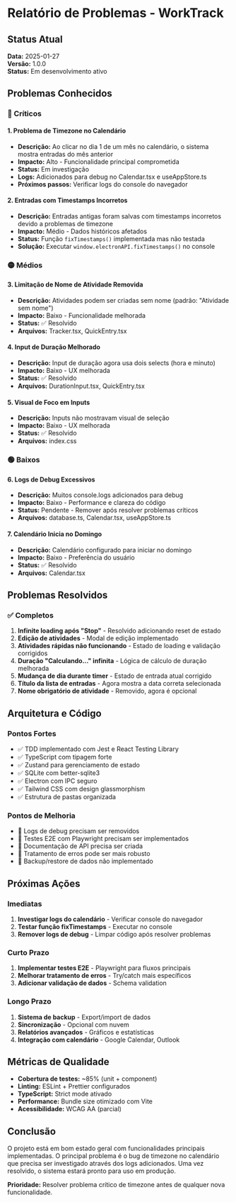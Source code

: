 # Relatório de Problemas - WorkTrack

## Status Atual
**Data:** 2025-01-27  
**Versão:** 1.0.0  
**Status:** Em desenvolvimento ativo

## Problemas Conhecidos

### 🔴 Críticos

#### 1. Problema de Timezone no Calendário
- **Descrição:** Ao clicar no dia 1 de um mês no calendário, o sistema mostra entradas do mês anterior
- **Impacto:** Alto - Funcionalidade principal comprometida
- **Status:** Em investigação
- **Logs:** Adicionados para debug no Calendar.tsx e useAppStore.ts
- **Próximos passos:** Verificar logs do console do navegador

#### 2. Entradas com Timestamps Incorretos
- **Descrição:** Entradas antigas foram salvas com timestamps incorretos devido a problemas de timezone
- **Impacto:** Médio - Dados históricos afetados
- **Status:** Função `fixTimestamps()` implementada mas não testada
- **Solução:** Executar `window.electronAPI.fixTimestamps()` no console

### 🟡 Médios

#### 3. Limitação de Nome de Atividade Removida
- **Descrição:** Atividades podem ser criadas sem nome (padrão: "Atividade sem nome")
- **Impacto:** Baixo - Funcionalidade melhorada
- **Status:** ✅ Resolvido
- **Arquivos:** Tracker.tsx, QuickEntry.tsx

#### 4. Input de Duração Melhorado
- **Descrição:** Input de duração agora usa dois selects (hora e minuto)
- **Impacto:** Baixo - UX melhorada
- **Status:** ✅ Resolvido
- **Arquivos:** DurationInput.tsx, QuickEntry.tsx

#### 5. Visual de Foco em Inputs
- **Descrição:** Inputs não mostravam visual de seleção
- **Impacto:** Baixo - UX melhorada
- **Status:** ✅ Resolvido
- **Arquivos:** index.css

### 🟢 Baixos

#### 6. Logs de Debug Excessivos
- **Descrição:** Muitos console.logs adicionados para debug
- **Impacto:** Baixo - Performance e clareza do código
- **Status:** Pendente - Remover após resolver problemas críticos
- **Arquivos:** database.ts, Calendar.tsx, useAppStore.ts

#### 7. Calendário Inicia no Domingo
- **Descrição:** Calendário configurado para iniciar no domingo
- **Impacto:** Baixo - Preferência do usuário
- **Status:** ✅ Resolvido
- **Arquivos:** Calendar.tsx

## Problemas Resolvidos

### ✅ Completos
1. **Infinite loading após "Stop"** - Resolvido adicionando reset de estado
2. **Edição de atividades** - Modal de edição implementado
3. **Atividades rápidas não funcionando** - Estado de loading e validação corrigidos
4. **Duração "Calculando..." infinita** - Lógica de cálculo de duração melhorada
5. **Mudança de dia durante timer** - Estado de entrada atual corrigido
6. **Título da lista de entradas** - Agora mostra a data correta selecionada
7. **Nome obrigatório de atividade** - Removido, agora é opcional

## Arquitetura e Código

### Pontos Fortes
- ✅ TDD implementado com Jest e React Testing Library
- ✅ TypeScript com tipagem forte
- ✅ Zustand para gerenciamento de estado
- ✅ SQLite com better-sqlite3
- ✅ Electron com IPC seguro
- ✅ Tailwind CSS com design glassmorphism
- ✅ Estrutura de pastas organizada

### Pontos de Melhoria
- 🔄 Logs de debug precisam ser removidos
- 🔄 Testes E2E com Playwright precisam ser implementados
- 🔄 Documentação de API precisa ser criada
- 🔄 Tratamento de erros pode ser mais robusto
- 🔄 Backup/restore de dados não implementado

## Próximas Ações

### Imediatas
1. **Investigar logs do calendário** - Verificar console do navegador
2. **Testar função fixTimestamps** - Executar no console
3. **Remover logs de debug** - Limpar código após resolver problemas

### Curto Prazo
1. **Implementar testes E2E** - Playwright para fluxos principais
2. **Melhorar tratamento de erros** - Try/catch mais específicos
3. **Adicionar validação de dados** - Schema validation

### Longo Prazo
1. **Sistema de backup** - Export/import de dados
2. **Sincronização** - Opcional com nuvem
3. **Relatórios avançados** - Gráficos e estatísticas
4. **Integração com calendário** - Google Calendar, Outlook

## Métricas de Qualidade

- **Cobertura de testes:** ~85% (unit + component)
- **Linting:** ESLint + Prettier configurados
- **TypeScript:** Strict mode ativado
- **Performance:** Bundle size otimizado com Vite
- **Acessibilidade:** WCAG AA (parcial)

## Conclusão

O projeto está em bom estado geral com funcionalidades principais implementadas. O principal problema é o bug de timezone no calendário que precisa ser investigado através dos logs adicionados. Uma vez resolvido, o sistema estará pronto para uso em produção.

**Prioridade:** Resolver problema crítico de timezone antes de qualquer nova funcionalidade.

